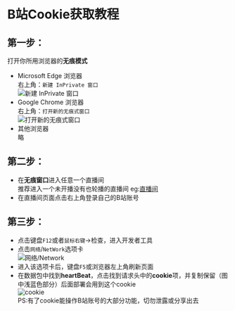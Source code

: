 # B站Cookie获取教程  
## 第一步：
打开你所用浏览器的**无痕模式**
- Microsoft Edge 浏览器  
右上角：`新建 InPrivate 窗口`  
![新建 InPrivate 窗口](http://i0.hdslb.com/bfs/album/dc2f069dd147ac2ade026a2be28294a69aebcd38.png)  
- Google Chrome 浏览器  
右上角：`打开新的无痕式窗口`  
![打开新的无痕式窗口](http://i0.hdslb.com/bfs/album/1e83b939af5d7ef4c08d11060e66bb5c1cf1bd27.png)  
- 其他浏览器  
略  
## 第二步：  
- 在**无痕窗口**进入任意一个直播间  
推荐进入一个未开播没有也轮播的直播间 eg:[直播间](https://live.bilibili.com/22632157)  
- 在直播间页面点击右上角登录自己的B站账号  
## 第三步：  
- 点击键盘`F12`或者`鼠标右键`->检查，进入开发者工具  
- 点击`网络`/`NetWork`选项卡  
![网络/Network](http://i0.hdslb.com/bfs/album/4717448339d26a412ba23215d3ce674c549adf4f.png)  
- 进入该选项卡后，键盘`F5`或浏览器左上角刷新页面  
- 在数据包中找到**heartBeat**，点击找到请求头中的**cookie**项，并复制保留（图中浅蓝色部分）后面部署会用到这个cookie  
![cookie](http://i0.hdslb.com/bfs/album/01c052ec17757a34f6a256f03523efa89c3e4d56.jpg)  
PS:有了cookie能操作B站账号的大部分功能，切勿泄露或分享出去
